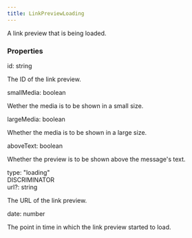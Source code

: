 ```yaml
---
title: LinkPreviewLoading
---
```


A link preview that is being loaded.

### Properties

<div class="flex flex-col gap-3"><div><div class="flex gap-2"><div class="font-mono p" id="p_id" data-anchor><span class="font-bold">id</span><span class="opacity-50">:</span> <span>string</span></div></div><div class="pl-3"><div class="no-margin">

The ID of the link preview.

</div></div></div><div><div class="flex gap-2"><div class="font-mono p" id="p_smallMedia" data-anchor><span class="font-bold">smallMedia</span><span class="opacity-50">:</span> <span>boolean</span></div></div><div class="pl-3"><div class="no-margin">

Wether the media is to be shown in a small size.

</div></div></div><div><div class="flex gap-2"><div class="font-mono p" id="p_largeMedia" data-anchor><span class="font-bold">largeMedia</span><span class="opacity-50">:</span> <span>boolean</span></div></div><div class="pl-3"><div class="no-margin">

Whether the media is to be shown in a large size.

</div></div></div><div><div class="flex gap-2"><div class="font-mono p" id="p_aboveText" data-anchor><span class="font-bold">aboveText</span><span class="opacity-50">:</span> <span>boolean</span></div></div><div class="pl-3"><div class="no-margin">

Whether the preview is to be shown above the message's text.

</div></div></div><div><div class="flex gap-2"><div class="font-mono p" id="p_type" data-anchor><span class="font-bold">type</span><span class="opacity-50">:</span> <span>&quot;loading&quot;</span></div><div class="flex items-center"><div class="bg-dbt px-1.5 rounded-md select-none text-fgt text-[10px]">DISCRIMINATOR</div></div></div></div><div><div class="flex gap-2"><div class="font-mono p" id="p_url" data-anchor><span class="font-bold">url</span><span class="opacity-50"><span title="Optional" class="cursor-help">?</span>:</span> <span>string</span></div></div><div class="pl-3"><div class="no-margin">

The URL of the link preview.

</div></div></div><div><div class="flex gap-2"><div class="font-mono p" id="p_date" data-anchor><span class="font-bold">date</span><span class="opacity-50">:</span> <span>number</span></div></div><div class="pl-3"><div class="no-margin">

The point in time in which the link preview started to load.

</div></div></div></div>

